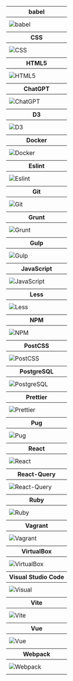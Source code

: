 <table>
<thead>
<tr>
<th>
babel
</th>
</tr>
</thead>
<tbody>
<tr>
<td height=40>
<img src=https://github.com/AndriiKot/___Icons__and__Links___/blob/main/icons/babel.svg alt=babel>
</td>
</tr>
</tbody>
<thead>
<tr>
<th>
CSS
</th>
</tr>
</thead>
<tbody>
<tr>
<td height=40>
<img src=https://github.com/AndriiKot/___Icons__and__Links___/blob/main/icons/css.svg alt=CSS>
</td>
</tr>
</tbody>
<thead>
<tr>
<th>
HTML5
</th>
</tr>
</thead>
<tbody>
<tr>
<td height=40>
<img src=https://github.com/AndriiKot/___Icons__and__Links___/blob/main/icons/html.svg alt=HTML5>
</td>
</tr>
</tbody>
<thead>
<tr>
<th>
ChatGPT
</th>
</tr>
</thead>
<tbody>
<tr>
<td height=40>
<img src=https://github.com/AndriiKot/___Icons__and__Links___/blob/main/icons/chatgpt.svg alt=ChatGPT>
</td>
</tr>
</tbody>
<thead>
<tr>
<th>
D3
</th>
</tr>
</thead>
<tbody>
<tr>
<td height=40>
<img src=https://github.com/AndriiKot/___Icons__and__Links___/blob/main/icons/d3.svg alt=D3>
</td>
</tr>
</tbody>
<thead>
<tr>
<th>
Docker
</th>
</tr>
</thead>
<tbody>
<tr>
<td height=40>
<img src=https://github.com/AndriiKot/___Icons__and__Links___/blob/main/icons/docker.svg alt=Docker>
</td>
</tr>
</tbody>
<thead>
<tr>
<th>
Eslint
</th>
</tr>
</thead>
<tbody>
<tr>
<td height=40>
<img src=https://github.com/AndriiKot/___Icons__and__Links___/blob/main/icons/eslint.svg alt=Eslint>
</td>
</tr>
</tbody>
<thead>
<tr>
<th>
Git
</th>
</tr>
</thead>
<tbody>
<tr>
<td height=40>
<img src=https://github.com/AndriiKot/___Icons__and__Links___/blob/main/icons/git.svg alt=Git>
</td>
</tr>
</tbody>
<thead>
<tr>
<th>
Grunt
</th>
</tr>
</thead>
<tbody>
<tr>
<td height=40>
<img src=https://github.com/AndriiKot/___Icons__and__Links___/blob/main/icons/grunt.svg alt=Grunt>
</td>
</tr>
</tbody>
<thead>
<tr>
<th>
Gulp
</th>
</tr>
</thead>
<tbody>
<tr>
<td height=40>
<img src=https://github.com/AndriiKot/___Icons__and__Links___/blob/main/icons/gulp.svg alt=Gulp>
</td>
</tr>
</tbody>
<thead>
<tr>
<th>
JavaScript
</th>
</tr>
</thead>
<tbody>
<tr>
<td height=40>
<img src=https://github.com/AndriiKot/___Icons__and__Links___/blob/main/icons/javascript-1.svg alt=JavaScript>
</td>
</tr>
</tbody>
<thead>
<tr>
<th>
Less
</th>
</tr>
</thead>
<tbody>
<tr>
<td height=40>
<img src=https://github.com/AndriiKot/___Icons__and__Links___/blob/main/icons/less.svg alt=Less>
</td>
</tr>
</tbody>
<thead>
<tr>
<th>
NPM
</th>
</tr>
</thead>
<tbody>
<tr>
<td height=40>
<img src=https://github.com/AndriiKot/___Icons__and__Links___/blob/main/icons/npm.svg alt=NPM>
</td>
</tr>
</tbody>
<thead>
<tr>
<th>
PostCSS
</th>
</tr>
</thead>
<tbody>
<tr>
<td height=40>
<img src=https://github.com/AndriiKot/___Icons__and__Links___/blob/main/icons/postcss.svg alt=PostCSS>
</td>
</tr>
</tbody>
<thead>
<tr>
<th>
PostgreSQL
</th>
</tr>
</thead>
<tbody>
<tr>
<td height=40>
<img src=https://github.com/AndriiKot/___Icons__and__Links___/blob/main/icons/postgresql.svg alt=PostgreSQL>
</td>
</tr>
</tbody>
<thead>
<tr>
<th>
Prettier
</th>
</tr>
</thead>
<tbody>
<tr>
<td height=40>
<img src=https://github.com/AndriiKot/___Icons__and__Links___/blob/main/icons/prettier.svg alt=Prettier>
</td>
</tr>
</tbody>
<thead>
<tr>
<th>
Pug
</th>
</tr>
</thead>
<tbody>
<tr>
<td height=40>
<img src=https://github.com/AndriiKot/___Icons__and__Links___/blob/main/icons/pug.svg alt=Pug>
</td>
</tr>
</tbody>
<thead>
<tr>
<th>
React
</th>
</tr>
</thead>
<tbody>
<tr>
<td height=40>
<img src=https://github.com/AndriiKot/___Icons__and__Links___/blob/main/icons/react.svg alt=React>
</td>
</tr>
</tbody>
<thead>
<tr>
<th>
React-Query
</th>
</tr>
</thead>
<tbody>
<tr>
<td height=40>
<img src=https://github.com/AndriiKot/___Icons__and__Links___/blob/main/icons/react-query.svg alt=React-Query>
</td>
</tr>
</tbody>
<thead>
<tr>
<th>
Ruby
</th>
</tr>
</thead>
<tbody>
<tr>
<td height=40>
<img src=https://github.com/AndriiKot/___Icons__and__Links___/blob/main/icons/ruby.svg alt=Ruby>
</td>
</tr>
</tbody>
<thead>
<tr>
<th>
Vagrant
</th>
</tr>
</thead>
<tbody>
<tr>
<td height=40>
<img src=https://github.com/AndriiKot/___Icons__and__Links___/blob/main/icons/vagrant.svg alt=Vagrant>
</td>
</tr>
</tbody>
<thead>
<tr>
<th>
VirtualBox
</th>
</tr>
</thead>
<tbody>
<tr>
<td height=40>
<img src=https://github.com/AndriiKot/___Icons__and__Links___/blob/main/icons/virtualbox.svg alt=VirtualBox>
</td>
</tr>
</tbody>
<thead>
<tr>
<th>
Visual Studio Code
</th>
</tr>
</thead>
<tbody>
<tr>
<td height=40>
<img src=https://github.com/AndriiKot/___Icons__and__Links___/blob/main/icons/visual-studio-code.svg alt=Visual Studio Code>
</td>
</tr>
</tbody>
<thead>
<tr>
<th>
Vite
</th>
</tr>
</thead>
<tbody>
<tr>
<td height=40>
<img src=https://github.com/AndriiKot/___Icons__and__Links___/blob/main/icons/vitejs.svg alt=Vite>
</td>
</tr>
</tbody>
<thead>
<tr>
<th>
Vue
</th>
</tr>
</thead>
<tbody>
<tr>
<td height=40>
<img src=https://github.com/AndriiKot/___Icons__and__Links___/blob/main/icons/vue.svg alt=Vue>
</td>
</tr>
</tbody>
<thead>
<tr>
<th>
Webpack
</th>
</tr>
</thead>
<tbody>
<tr>
<td height=40>
<img src=https://github.com/AndriiKot/___Icons__and__Links___/blob/main/icons/webpack.svg alt=Webpack>
</td>
</tr>
</tbody>
</table>
